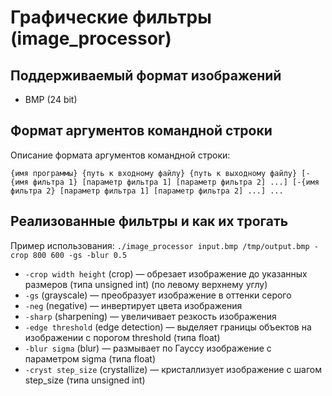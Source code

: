 # Графические фильтры (image_processor)
## Поддерживаемый формат изображений
- BMP (24 bit)

## Формат аргументов командной строки
Описание формата аргументов командной строки:

`{имя программы} {путь к входному файлу} {путь к выходному файлу}
[-{имя фильтра 1} [параметр фильтра 1] [параметр фильтра 2] ...]
[-{имя фильтра 2} [параметр фильтра 1] [параметр фильтра 2] ...] ...`


## Реализованные фильтры и как их трогать
Пример использования:
````./image_processor input.bmp /tmp/output.bmp -crop 800 600 -gs -blur 0.5```` 

- ``-crop width height`` (crop) — обрезает изображение до указанных размеров (типа unsigned int) (по левому верхнему углу)
- ``-gs`` (grayscale) — преобразует изображение в оттенки серого
- ``-neg`` (negative) — инвертирует цвета изображения
- ``-sharp`` (sharpening) — увеличивает резкость изображения
- ``-edge threshold`` (edge detection) — выделяет границы объектов на изображении с порогом threshold (типа float)
- ``-blur sigma`` (blur) — размывает по Гауссу изображение с параметром sigma (типа float)
- ``-cryst step_size`` (crystallize) — кристаллизует изображение с шагом step_size (типа unsigned int)